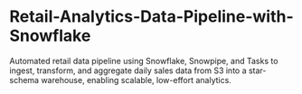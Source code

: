 # Retail-Analytics-Data-Pipeline-with-Snowflake
Automated retail data pipeline using Snowflake, Snowpipe, and Tasks to ingest, transform, and aggregate daily sales data from S3 into a star-schema warehouse, enabling scalable, low-effort analytics.

